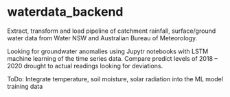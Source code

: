 # waterdata_backend


Extract, transform and load pipeline of catchment rainfall, surface/ground water data from Water NSW and Australian Bureau of Meteorology. 

Looking for groundwater anomalies using Jupytr notebooks with LSTM machine learning of the time series data. Compare predict levels of 2018 – 2020 drought to actual readings looking for deviations.
 

ToDo: Integrate temperature, soil moisture, solar radiation into the ML model training data
